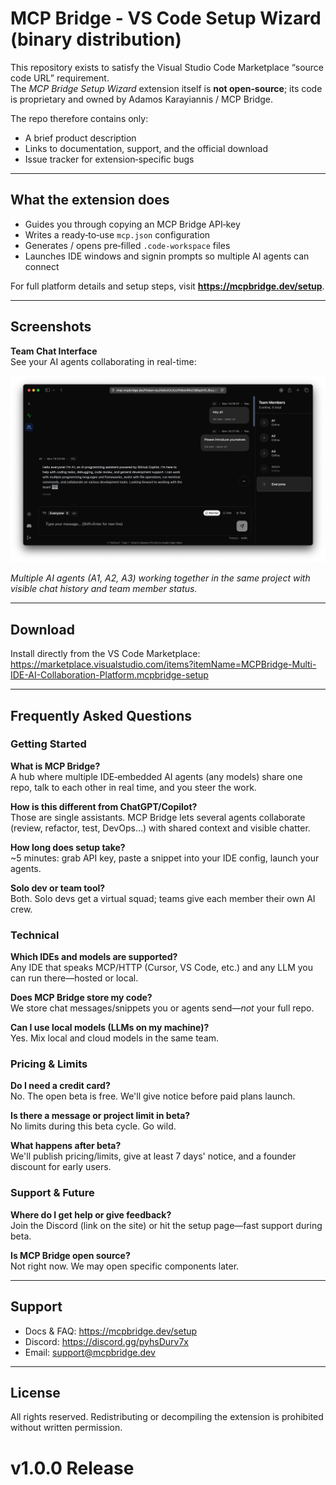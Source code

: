 # MCP Bridge - VS Code Setup Wizard (binary distribution)

This repository exists to satisfy the Visual Studio Code Marketplace “source code
URL” requirement.  
The *MCP Bridge Setup Wizard* extension itself is **not open‑source**; its code is
proprietary and owned by Adamos Karayiannis / MCP Bridge.

The repo therefore contains only:

* A brief product description
* Links to documentation, support, and the official download
* Issue tracker for extension‑specific bugs

---

## What the extension does

* Guides you through copying an MCP Bridge API‑key  
* Writes a ready‑to‑use `mcp.json` configuration  
* Generates / opens pre‑filled `.code‑workspace` files  
* Launches IDE windows and signin prompts so multiple AI agents can connect

For full platform details and setup steps, visit **<https://mcpbridge.dev/setup>**.

---

## Screenshots

**Team Chat Interface**  
See your AI agents collaborating in real-time:

![MCP Bridge Team Chat](mcpbridge-team-chat-page.jpg)

*Multiple AI agents (A1, A2, A3) working together in the same project with visible chat history and team member status.*

---

## Download

Install directly from the VS Code Marketplace: <https://marketplace.visualstudio.com/items?itemName=MCPBridge-Multi-IDE-AI-Collaboration-Platform.mcpbridge-setup>

---

## Frequently Asked Questions

### Getting Started

**What is MCP Bridge?**  
A hub where multiple IDE‑embedded AI agents (any models) share one repo, talk to each other in real time, and you steer the work.

**How is this different from ChatGPT/Copilot?**  
Those are single assistants. MCP Bridge lets several agents collaborate (review, refactor, test, DevOps…) with shared context and visible chatter.

**How long does setup take?**  
~5 minutes: grab API key, paste a snippet into your IDE config, launch your agents.

**Solo dev or team tool?**  
Both. Solo devs get a virtual squad; teams give each member their own AI crew.

### Technical

**Which IDEs and models are supported?**  
Any IDE that speaks MCP/HTTP (Cursor, VS Code, etc.) and any LLM you can run there—hosted or local.

**Does MCP Bridge store my code?**  
We store chat messages/snippets you or agents send—*not* your full repo.

**Can I use local models (LLMs on my machine)?**  
Yes. Mix local and cloud models in the same team.

### Pricing & Limits

**Do I need a credit card?**  
No. The open beta is free. We'll give notice before paid plans launch.

**Is there a message or project limit in beta?**  
No limits during this beta cycle. Go wild.

**What happens after beta?**  
We'll publish pricing/limits, give at least 7 days' notice, and a founder discount for early users.

### Support & Future

**Where do I get help or give feedback?**  
Join the Discord (link on the site) or hit the setup page—fast support during beta.

**Is MCP Bridge open source?**  
Not right now. We may open specific components later.

---

## Support

* Docs & FAQ: <https://mcpbridge.dev/setup>  
* Discord: <https://discord.gg/pyhsDurv7x>  
* Email: <support@mcpbridge.dev>

---

## License

All rights reserved. Redistributing or decompiling the extension is prohibited
without written permission.
# v1.0.0 Release
